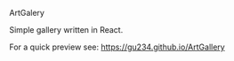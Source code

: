 ArtGalery
 
Simple gallery written in React.

For a quick preview  see: https://gu234.github.io/ArtGallery
